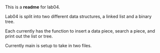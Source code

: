 This is a **readme** for lab04.

Lab04 is split into two different data structures, a linked list and a binary tree.

Each currently has the function to insert a data piece, search a piece, and print out the list or tree.

Currently main is setup to take in two files.